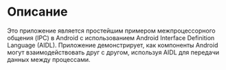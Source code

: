 # Описание

Это приложение является простейшим примером межпроцессорного общения (IPC) в Android с использованием Android Interface Definition Language (AIDL). Приложение демонстрирует, как компоненты Android могут взаимодействовать друг с другом, используя AIDL для передачи данных между процессами.
